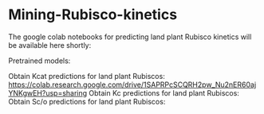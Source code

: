 # Mining-Rubisco-kinetics


The google colab notebooks for predicting land plant Rubisco kinetics will be available here shortly:

Pretrained models:

Obtain Kcat predictions for land plant Rubiscos: https://colab.research.google.com/drive/1SAPRPcSCQRH2pw_Nu2nER60ajYNKgwEH?usp=sharing 
Obtain Kc predictions for land plant Rubiscos:
Obtain Sc/o predictions for land plant Rubiscos: 
